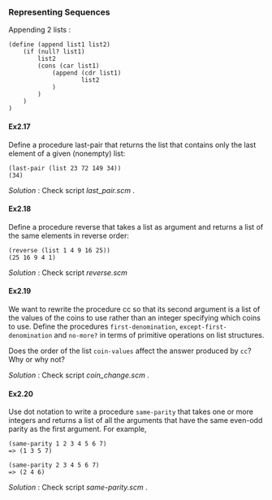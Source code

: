 ### Representing Sequences

Appending 2 lists :
```
(define (append list1 list2)
    (if (null? list1)
        list2
        (cons (car list1) 
            (append (cdr list1) 
                    list2
            )
        )
    )
)
```

#### Ex2.17

Define a procedure last-pair that returns the list that contains only the last element of a given (nonempty) list:
```
(last-pair (list 23 72 149 34))
(34)
```

_Solution_ : Check script _last_pair.scm_ .


#### Ex2.18

Define a procedure reverse that takes a list as argument and returns a list of the same elements in reverse order:
```
(reverse (list 1 4 9 16 25))
(25 16 9 4 1)
```

_Solution_ : Check script _reverse.scm_

#### Ex2.19

We want to rewrite the procedure cc so that its second argument is a list of the values of the coins to use rather than an integer specifying which coins to use. Define the procedures `first-denomination`, `except-first-denomination` and `no-more?` in terms of primitive operations on list structures. 

Does the order of the list `coin-values` affect the answer produced by `cc`? Why or why not? 

_Solution_ : Check script _coin_change.scm_ .

#### Ex2.20

Use dot notation to write a procedure `same-parity` that takes one or more integers and returns a list of all the arguments that have the same even-odd parity as the first argument. For example,
```
(same-parity 1 2 3 4 5 6 7)
=> (1 3 5 7)

(same-parity 2 3 4 5 6 7)
=> (2 4 6)
```

_Solution_ : Check script _same-parity.scm_ .

